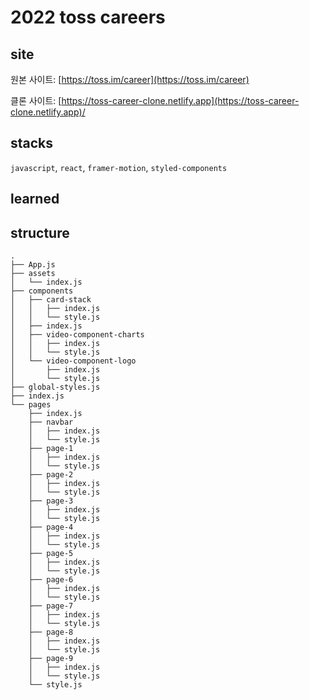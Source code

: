 # 2022 toss careers

## site

원본 사이트: [https://toss.im/career](https://toss.im/career)

클론 사이트: [https://toss-career-clone.netlify.app](https://toss-career-clone.netlify.app)/

## stacks

`javascript`, `react`, `framer-motion`, `styled-components`

## learned

## structure

```
.
├── App.js
├── assets
│   └── index.js
├── components
│   ├── card-stack
│   │   ├── index.js
│   │   └── style.js
│   ├── index.js
│   ├── video-component-charts
│   │   ├── index.js
│   │   └── style.js
│   └── video-component-logo
│       ├── index.js
│       └── style.js
├── global-styles.js
├── index.js
└── pages
    ├── index.js
    ├── navbar
    │   ├── index.js
    │   └── style.js
    ├── page-1
    │   ├── index.js
    │   └── style.js
    ├── page-2
    │   ├── index.js
    │   └── style.js
    ├── page-3
    │   ├── index.js
    │   └── style.js
    ├── page-4
    │   ├── index.js
    │   └── style.js
    ├── page-5
    │   ├── index.js
    │   └── style.js
    ├── page-6
    │   ├── index.js
    │   └── style.js
    ├── page-7
    │   ├── index.js
    │   └── style.js
    ├── page-8
    │   ├── index.js
    │   └── style.js
    ├── page-9
    │   ├── index.js
    │   └── style.js
    └── style.js
```
